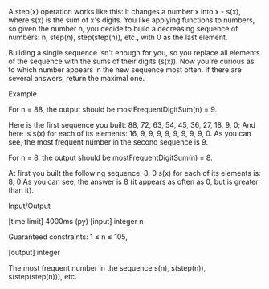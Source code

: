 A step(x) operation works like this: it changes a number x into x - s(x), where s(x) is the sum of x's digits. You like applying functions to numbers, so given the number n, you decide to build a decreasing sequence of numbers: n, step(n), step(step(n)), etc., with 0 as the last element.

Building a single sequence isn't enough for you, so you replace all elements of the sequence with the sums of their digits (s(x)). Now you're curious as to which number appears in the new sequence most often. If there are several answers, return the maximal one.

Example

For n = 88, the output should be
mostFrequentDigitSum(n) = 9.

Here is the first sequence you built: 88, 72, 63, 54, 45, 36, 27, 18, 9, 0;
And here is s(x) for each of its elements: 16, 9, 9, 9, 9, 9, 9, 9, 9, 0.
As you can see, the most frequent number in the second sequence is 9.

For n = 8, the output should be
mostFrequentDigitSum(n) = 8.

At first you built the following sequence: 8, 0
s(x) for each of its elements is: 8, 0
As you can see, the answer is 8 (it appears as often as 0, but is greater than it).

Input/Output

[time limit] 4000ms (py)
[input] integer n

Guaranteed constraints:
1 ≤ n ≤ 105,

[output] integer

The most frequent number in the sequence s(n), s(step(n)), s(step(step(n))), etc.
